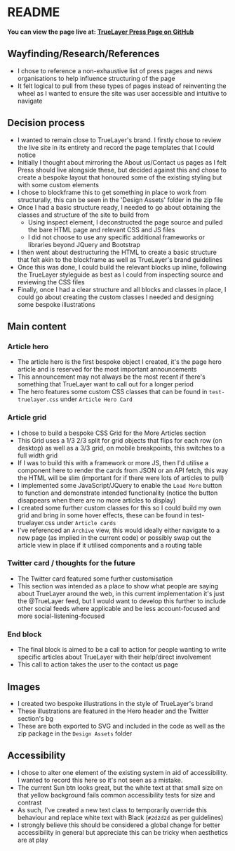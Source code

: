 # README

**You can view the page live at: [TrueLayer Press Page on GitHub](https://kemiljk.github.io/truelayer-press-page/)** 

## Wayfinding/Research/References

* I chose to reference a non-exhaustive list of press pages and news organisations to help influence structuring of the page
* It felt logical to pull from these types of pages instead of reinventing the wheel as I wanted to ensure the site was user accessible and intuitive to navigate

## Decision process

* I wanted to remain close to TrueLayer's brand. I firstly chose to review the live site in its entirety and record the page templates that I could notice
* Initially I thought about mirroring the About us/Contact us pages as I felt Press should live alongside these, but decided against this and chose to create a bespoke layout that honoured some of the existing styling but with some custom elements
* I chose to blockframe this to get something in place to work from structurally, this can be seen in the 'Design Assets' folder in the zip file
* Once I had a basic structure ready, I needed to go about obtaining the classes and structure of the site to build from
  * Using inspect element, I deconstructed the page source and pulled the bare HTML page and relevant CSS and JS files
  * I did not choose to use any specific additional frameworks or libraries beyond JQuery and Bootstrap
* I then went about destructuring the HTML to create a basic structure that felt akin to the blockframe as well as TrueLayer's brand guidelines
* Once this was done, I could build the relevant blocks up inline, following the TrueLayer styleguide as best as I could from inspecting source and reviewing the CSS files
* Finally, once I had a clear structure and all blocks and classes in place, I could go about creating the custom classes I needed and designing some bespoke illustrations

## Main content

### Article hero

* The article hero is the first bespoke object I created, it's the page hero article and is reserved for the most important announcements
* This announcement may not always be the most recent if there's something that TrueLayer want to call out for a longer period
* The hero features some custom CSS classes that can be found in `test-truelayer.css` under `Article Hero Card`

### Article grid

* I chose to build a bespoke CSS Grid for the More Articles section
* This Grid uses a 1/3 2/3 split for grid objects that flips for each row (on desktop) as well as a 3/3 grid, on mobile breakpoints, this switches to a full width grid
* If I was to build this with a framework or more JS, then I'd utilise a component here to render the cards from JSON or an API fetch, this way the HTML will be slim (important for if there were lots of articles to pull)
* I implemented some JavaScript/JQuery to enable the `Load More` button to function and demonstrate intended functionality (notice the button disappears when there are no more articles to display)
* I created some further custom classes for this so I could build my own grid and bring in some hover effects, these can be found in test-truelayer.css under `Article cards`
* I've referenced an `Archive` view, this would ideally either navigate to a new page (as implied in the current code) or possibly swap out the article view in place if it utilised components and a routing table

### Twitter card / thoughts for the future

* The Twitter card featured some further customisation
* This section was intended as a place to show what people are saying about TrueLayer around the web, in this current implementation it's just the @TrueLayer feed, but I would want to develop this further to include other social feeds where applicable and be less account-focused and more social-listening-focused

### End block

* The final block is aimed to be a call to action for people wanting to write specific articles about TrueLayer with their help/direct involvement
* This call to action takes the user to the contact us page

## Images

* I created two bespoke illustrations in the style of TrueLayer's brand
* These illustrations are featured in the Hero header and the Twitter section's bg
* These are both exported to SVG and included in the code as well as the zip package in the `Design Assets` folder

## Accessibility

* I chose to alter one element of the existing system in aid of accessibility. I wanted to record this here so it's not seen as a mistake.
* The current Sun btn looks great, but the white text at that small size on that yellow background fails common accessibility tests for size and contrast
* As such, I've created a new text class to temporarily override this behaviour and replace white text with Black (`#2d2d2d` as per guidelines)
* I strongly believe this should be considered a global change for better accessibility in general but appreciate this can be tricky when aesthetics are at play